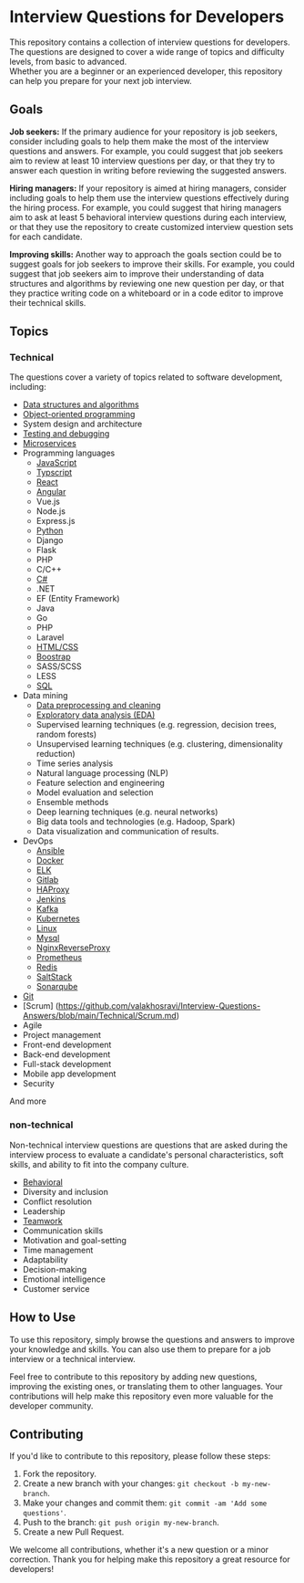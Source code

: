 # Interview Questions for Developers  
This repository contains a collection of interview questions for developers. The questions are designed to cover a wide range of topics and difficulty levels, from basic to advanced.  
Whether you are a beginner or an experienced developer, this repository can help you prepare for your next job interview.

## Goals
**Job seekers:** If the primary audience for your repository is job seekers, consider including goals to help them make the most of the interview questions and answers. For example, you could suggest that job seekers aim to review at least 10 interview questions per day, or that they try to answer each question in writing before reviewing the suggested answers.

**Hiring managers:** If your repository is aimed at hiring managers, consider including goals to help them use the interview questions effectively during the hiring process. For example, you could suggest that hiring managers aim to ask at least 5 behavioral interview questions during each interview, or that they use the repository to create customized interview question sets for each candidate.

**Improving skills:** Another way to approach the goals section could be to suggest goals for job seekers to improve their skills. For example, you could suggest that job seekers aim to improve their understanding of data structures and algorithms by reviewing one new question per day, or that they practice writing code on a whiteboard or in a code editor to improve their technical skills.

## Topics
### Technical
The questions cover a variety of topics related to software development, including:
- [Data structures and algorithms](https://github.com/valakhosravi/Interview-Questions-Answers/blob/test/Technical/Data%20structures%20and%20algorithms.md)  
- [Object-oriented programming](https://github.com/valakhosravi/Interview-Questions-Answers/blob/test/Technical/Object-oriented%20programming.md)  
- System design and architecture  
- [Testing and debugging](https://github.com/valakhosravi/Interview-Questions-Answers/blob/main/Technical/Testing%20and%20debugging.md)  
- [Microservices](https://github.com/valakhosravi/Interview-Questions-Answers/blob/main/Technical/Microservices.md)
- Programming languages
  - [JavaScript](https://github.com/valakhosravi/Interview-Questions-Answers/tree/test/Technical/Programming%20languages/JavaScript)
  - [Typscript](https://github.com/valakhosravi/Interview-Questions-Answers/blob/main/Technical/Programming%20languages/JavaScript/TypeScript.md)
  - [React](https://github.com/valakhosravi/Interview-Questions-Answers/blob/test/Technical/Programming%20languages/JavaScript/React.md)
  - [Angular](https://github.com/valakhosravi/Interview-Questions-Answers/blob/main/Technical/Programming%20languages/JavaScript/Angular.md)
  - Vue.js
  - Node.js
  - Express.js
  - [Python](https://github.com/valakhosravi/Interview-Questions-Answers/blob/main/Technical/Programming%20languages/Python.md)
  - Django
  - Flask
  - PHP
  - C/C++
  - [C#](https://github.com/valakhosravi/Interview-Questions-Answers/blob/main/Technical/Programming%20languages/C%23.md)
  - .NET
  - EF (Entity Framework)
  - Java
  - Go
  - PHP
  - Laravel
  - [HTML/CSS](https://github.com/valakhosravi/Interview-Questions-Answers/tree/main/Technical/Programming%20languages/HTML%20CSS)
  - [Boostrap](https://github.com/valakhosravi/Interview-Questions-Answers/blob/main/Technical/Programming%20languages/HTML%20CSS/Bootstrap.md)
  - SASS/SCSS
  - LESS
  - [SQL](https://github.com/valakhosravi/Interview-Questions-Answers/blob/main/Technical/Programming%20languages/SQL.md)
- Data mining
  - [Data preprocessing and cleaning](https://github.com/valakhosravi/Interview-Questions-Answers/blob/main/Technical/Data%20mining/Data%20preprocessing%20and%20cleaning.md)
  - [Exploratory data analysis (EDA)](https://github.com/valakhosravi/Interview-Questions-Answers/blob/main/Technical/Data%20mining/Exploratory%20data%20analysis%20(EDA).md)
  - Supervised learning techniques (e.g. regression, decision trees, random forests)
  - Unsupervised learning techniques (e.g. clustering, dimensionality reduction)
  - Time series analysis
  - Natural language processing (NLP)
  - Feature selection and engineering
  - Model evaluation and selection
  - Ensemble methods
  - Deep learning techniques (e.g. neural networks)
  - Big data tools and technologies (e.g. Hadoop, Spark)
  - Data visualization and communication of results.
- DevOps
  - [Ansible](https://github.com/valakhosravi/Interview-Questions-Answers/blob/main/Technical/Devops/Ansible.md)
  - [Docker](https://github.com/valakhosravi/Interview-Questions-Answers/blob/main/Technical/Devops/Docker.md)
  - [ELK](https://github.com/valakhosravi/Interview-Questions-Answers/blob/main/Technical/Devops/ELK.md)
  - [Gitlab](https://github.com/valakhosravi/Interview-Questions-Answers/blob/main/Technical/Devops/Gitlab.md)
  - [HAProxy](https://github.com/valakhosravi/Interview-Questions-Answers/blob/main/Technical/Devops/HAProxy.md)
  - [Jenkins](https://github.com/valakhosravi/Interview-Questions-Answers/blob/main/Technical/Devops/Jenkins.md)
  - [Kafka](https://github.com/valakhosravi/Interview-Questions-Answers/blob/main/Technical/Devops/Kafka.md)
  - [Kubernetes](https://github.com/valakhosravi/Interview-Questions-Answers/blob/main/Technical/Devops/Kubernetes.md)
  - [Linux](https://github.com/valakhosravi/Interview-Questions-Answers/blob/main/Technical/Devops/Linux.md)
  - [Mysql](https://github.com/valakhosravi/Interview-Questions-Answers/blob/main/Technical/Devops/Mysql.md)
  - [NginxReverseProxy](https://github.com/valakhosravi/Interview-Questions-Answers/blob/main/Technical/Devops/NginxReverseProxy.md)
  - [Prometheus](https://github.com/valakhosravi/Interview-Questions-Answers/blob/main/Technical/Devops/Prometheus.md)
  - [Redis](https://github.com/valakhosravi/Interview-Questions-Answers/blob/main/Technical/Devops/Redis.md)
  - [SaltStack](https://github.com/valakhosravi/Interview-Questions-Answers/blob/main/Technical/Devops/SaltStack.md)
  - [Sonarqube](https://github.com/valakhosravi/Interview-Questions-Answers/blob/main/Technical/Devops/Sonarqube.md)
- [Git](https://github.com/valakhosravi/Interview-Questions-Answers/blob/main/Technical/Git.md)
- [Scrum] (https://github.com/valakhosravi/Interview-Questions-Answers/blob/main/Technical/Scrum.md)
- Agile
- Project management
- Front-end development
- Back-end development
- Full-stack development
- Mobile app development
- Security  

And more  
### non-technical
Non-technical interview questions are questions that are asked during the interview process to evaluate a candidate's personal characteristics, soft skills, and ability to fit into the company culture.
- [Behavioral](https://github.com/valakhosravi/Interview-Questions-Answers/blob/test/Non-technical/Behavioral.md)
- Diversity and inclusion
- Conflict resolution
- Leadership
- [Teamwork](https://github.com/valakhosravi/Interview-Questions-Answers/blob/main/Non-technical/Teamwork.md)
- Communication skills
- Motivation and goal-setting
- Time management
- Adaptability
- Decision-making
- Emotional intelligence
- Customer service
## How to Use
To use this repository, simply browse the questions and answers to improve your knowledge and skills. You can also use them to prepare for a job interview or a technical interview.

Feel free to contribute to this repository by adding new questions, improving the existing ones, or translating them to other languages. Your contributions will help make this repository even more valuable for the developer community.

## Contributing
If you'd like to contribute to this repository, please follow these steps:

1. Fork the repository.
2. Create a new branch with your changes: `git checkout -b my-new-branch`.
3. Make your changes and commit them: `git commit -am 'Add some questions'`.
4. Push to the branch: `git push origin my-new-branch`.
5. Create a new Pull Request.  

We welcome all contributions, whether it's a new question or a minor correction. Thank you for helping make this repository a great resource for developers!
